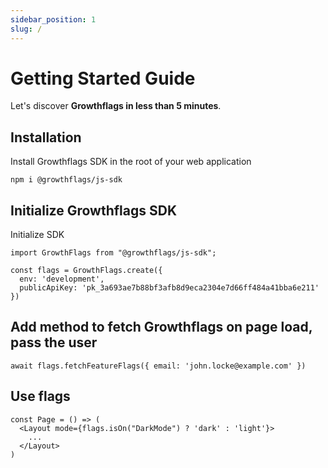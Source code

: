 ```yaml
---
sidebar_position: 1
slug: /
---
```


# Getting Started Guide

Let's discover **Growthflags in less than 5 minutes**.

## Installation

Install Growthflags SDK in the root of your web application

```
npm i @growthflags/js-sdk
```

## Initialize Growthflags SDK

Initialize SDK

```
import GrowthFlags from "@growthflags/js-sdk";

const flags = GrowthFlags.create({
  env: 'development',
  publicApiKey: 'pk_3a693ae7b88bf3afb8d9eca2304e7d66ff484a41bba6e211'
})
```

## Add method to fetch Growthflags on page load, pass the user

```
await flags.fetchFeatureFlags({ email: 'john.locke@example.com' })
```

## Use flags

```
const Page = () => (
  <Layout mode={flags.isOn("DarkMode") ? 'dark' : 'light'}>
    ...
  </Layout>
)
```
